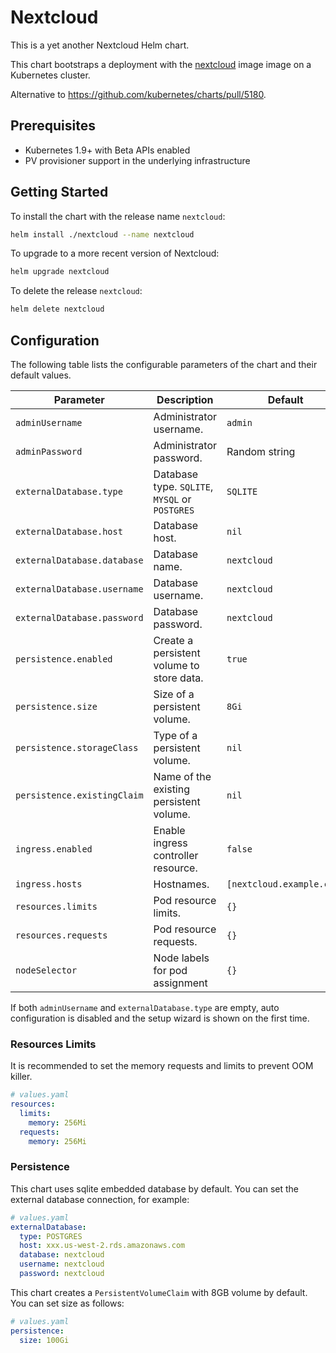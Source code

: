 # Nextcloud

This is a yet another Nextcloud Helm chart.

This chart bootstraps a deployment with the [nextcloud](https://github.com/nextcloud/docker) image image on a Kubernetes cluster.

Alternative to https://github.com/kubernetes/charts/pull/5180.


## Prerequisites

- Kubernetes 1.9+ with Beta APIs enabled
- PV provisioner support in the underlying infrastructure


## Getting Started

To install the chart with the release name `nextcloud`:

```sh
helm install ./nextcloud --name nextcloud
```

To upgrade to a more recent version of Nextcloud:

```sh
helm upgrade nextcloud
```

To delete the release `nextcloud`:

```sh
helm delete nextcloud
```


## Configuration

The following table lists the configurable parameters of the chart and their default values.

Parameter | Description | Default
----------|-------------|--------
`adminUsername` | Administrator username. | `admin`
`adminPassword` | Administrator password. | Random string
`externalDatabase.type` | Database type. `SQLITE`, `MYSQL` or `POSTGRES` | `SQLITE`
`externalDatabase.host` | Database host. | `nil`
`externalDatabase.database` | Database name. | `nextcloud`
`externalDatabase.username` | Database username. | `nextcloud`
`externalDatabase.password` | Database password. | `nextcloud`
`persistence.enabled` | Create a persistent volume to store data. | `true`
`persistence.size` | Size of a persistent volume. | `8Gi`
`persistence.storageClass` | Type of a persistent volume. | `nil`
`persistence.existingClaim` | Name of the existing persistent volume. | `nil`
`ingress.enabled` |	Enable ingress controller resource.	| `false`
`ingress.hosts`	| Hostnames. | `[nextcloud.example.com]`
`resources.limits` | Pod resource limits. | `{}`
`resources.requests` | Pod resource requests. | `{}`
`nodeSelector` | Node labels for pod assignment | `{}`

If both `adminUsername` and `externalDatabase.type` are empty, auto configuration is disabled and the setup wizard is shown on the first time.


### Resources Limits

It is recommended to set the memory requests and limits to prevent OOM killer.

```yaml
# values.yaml
resources:
  limits:
    memory: 256Mi
  requests:
    memory: 256Mi
```


### Persistence

This chart uses sqlite embedded database by default.
You can set the external database connection, for example:

```yaml
# values.yaml
externalDatabase:
  type: POSTGRES
  host: xxx.us-west-2.rds.amazonaws.com
  database: nextcloud
  username: nextcloud
  password: nextcloud
```

This chart creates a `PersistentVolumeClaim` with 8GB volume by default.
You can set size as follows:

```yaml
# values.yaml
persistence:
  size: 100Gi
```

